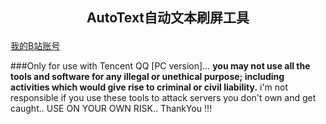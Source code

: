 ## <p align="center">AutoText自动文本刷屏工具</p>
[我的B站账号](https://space.bilibili.com/3493112309614889)


###Only for use with Tencent QQ [PC version]... **you may not use all the tools and software for any illegal or unethical purpose; including activities which would give rise to criminal or civil liability.** i'm not responsible if you use these tools to attack servers you don't own and get caught.. USE ON YOUR OWN RISK.. ThankYou !!!
